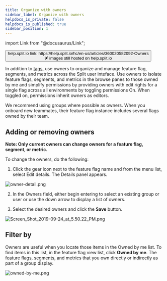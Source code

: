 ```yaml
---
title: Organize with owners
sidebar_label: Organize with owners
helpdocs_is_private: false
helpdocs_is_published: true
sidebar_position: 1
---
```


import Link from "@docusaurus/Link";

<p>
  <button style={{borderRadius:'8px', border:'1px', fontFamily:'Courier New', fontWeight:'800', textAlign:'left'}}> help.split.io link: https://help.split.io/hc/en-us/articles/360020582092-Owners <br /> ✘ images still hosted on help.split.io </button>
</p>

In addition to [tags](https://help.split.io/hc/en-us/articles/360020839151-Tags), use owners to organize and manage feature flag, segments, and metrics across the Split user inteface. Use owners to isolate feature flags, segments, and metrics in the browse panes to those owned by me and simplify permissions by providing owners with edit rights for a single flag across all environments by toggling permissions On. When toggled on, permissions inherit owners as editors.

We recommend using groups where possible as owners. When you onboard new teammates, their feature flag instance includes several flags owned by their team.

##  Adding or removing owners
 
**Note: Only current owners can change owners for a feature flag, segment, or metric.**

To change the owners, do the following:

1. Click the gear icon next to the feature flag name and from the menu list, select Edit details. The Details panel appears.

<img src="https://help.split.io/hc/article_attachments/15659962488077" alt="owner-detail.png" />

2. In the Owners field, either begin entering to select an existing group or user or use the down arrow to display a list of owners.

3. Select the desired owners and click the **Save** button.

<p>
  <img src="https://help.split.io/hc/article_attachments/360039327911/Screen_Shot_2019-09-24_at_5.50.22_PM.png" alt="Screen_Shot_2019-09-24_at_5.50.22_PM.png" />
</p>

##  Filter by
 
Owners are useful when you locate those items in the Owned by me list. To find items in this list, in the feature flag view list, click **Owned by me**. The feature flags, segments, and metrics that you own directly or indirectly as part of a group display.

<p>
  <img src="https://help.split.io/hc/article_attachments/15723654178189" alt="owned-by-me.png" />
</p>
